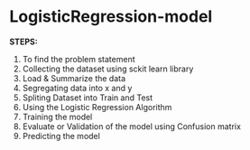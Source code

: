 # LogisticRegression-model

**STEPS:**
1) To find the problem statement
2) Collecting the dataset using sckit learn library
3) Load & Summarize the data
5) Segregating data into x and y
6) Spliting Dataset into Train and Test
7) Using the Logistic Regression Algorithm
8) Training the model
9) Evaluate or Validation of the model using Confusion matrix
10) Predicting the model

